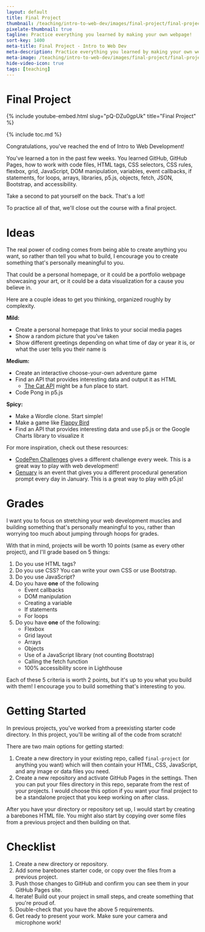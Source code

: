 ```yaml
---
layout: default
title: Final Project
thumbnail: /teaching/intro-to-web-dev/images/final-project/final-project.png
pixelate-thumbnail: true
tagline: Practice everything you learned by making your own webpage!
sort-key: 1400
meta-title: Final Project - Intro to Web Dev
meta-description: Practice everything you learned by making your own webpage!
meta-image: /teaching/intro-to-web-dev/images/final-project/final-project.png
hide-video-icon: true
tags: [teaching]
---
```


# Final Project

{% include youtube-embed.html slug="pQ-DZu0gpUk" title="Final Project" %}

{% include toc.md %}

Congratulations, you've reached the end of Intro to Web Development!

You've learned a ton in the past few weeks. You learned GitHub, GitHub Pages, how to work with code files, HTML tags, CSS selectors, CSS rules, flexbox, grid, JavaScript, DOM manipulation, variables, event callbacks, if statements, for loops, arrays, libraries, p5.js, objects, fetch, JSON, Bootstrap, and accessibility.

Take a second to pat yourself on the back. That's a lot!

To practice all of that, we'll close out the course with a final project.

# Ideas

The real power of coding comes from being able to create anything you want, so rather than tell you what to build, I encourage you to create something that's personally meaningful to you.

That could be a personal homepage, or it could be a portfolio webpage showcasing your art, or it could be a data visualization for a cause you believe in.

Here are a couple ideas to get you thinking, organized roughly by complexity.

**Mild:**

- Create a personal homepage that links to your social media pages
- Show a random picture that you've taken
- Show different greetings depending on what time of day or year it is, or what the user tells you their name is

**Medium:**

- Create an interactive choose-your-own adventure game
- Find an API that provides interesting data and output it as HTML
  - [The Cat API](https://thecatapi.com/) might be a fun place to start.
- Code Pong in p5.js

**Spicy:**

- Make a Wordle clone. Start simple!
- Make a game like [Flappy Bird](https://en.wikipedia.org/wiki/Flappy_Bird)
- Find an API that provides interesting data and use p5.js or the Google Charts library to visualize it

For more inspiration, check out these resources:

- [CodePen Challenges](https://codepen.io/challenges) gives a different challenge every week. This is a great way to play with web development!
- [Genuary](https://genuary.art/prompts) is an event that gives you a different procedural generation prompt every day in January. This is a great way to play with p5.js!

# Grades

I want you to focus on stretching your web development muscles and building something that's personally meaningful to you, rather than worrying too much about jumping through hoops for grades.

With that in mind, projects will be worth 10 points (same as every other project), and I'll grade based on 5 things:

1. Do you use HTML tags?
2. Do you use CSS? You can write your own CSS or use Bootstrap.
3. Do you use JavaScript?
4. Do you have **one** of the following
   - Event callbacks
   - DOM manipulation
   - Creating a variable
   - If statements
   - For loops
5. Do you have **one** of the following:
   - Flexbox
   - Grid layout
   - Arrays
   - Objects
   - Use of a JavaScript library (not counting Bootstrap)
   - Calling the fetch function
   - 100% accessibility score in Lighthouse


Each of these 5 criteria is worth 2 points, but it's up to you what you build with them! I encourage you to build something that's interesting to you.

# Getting Started

In previous projects, you've worked from a preexisting starter code directory. In this project, you'll be writing all of the code from scratch!

There are two main options for getting started:

1. Create a new directory in your existing repo, called `final-project` (or anything you want) which will then contain your HTML, CSS, JavaScript, and any image or data files you need.
2. Create a new repository and activate GitHub Pages in the settings. Then you can put your files directory in this repo, separate from the rest of your projects. I would choose this option if you want your final project to be a standalone project that you keep working on after class.

After you have your directory or repository set up, I would start by creating a barebones HTML file. You might also start by copying over some files from a previous project and then building on that.

# Checklist

1. Create a new directory or repository.
2. Add some barebones starter code, or copy over the files from a previous project.
3. Push those changes to GitHub and confirm you can see them in your GitHub Pages site.
4. Iterate! Build out your project in small steps, and create something that you're proud of.
5. Double-check that you have the above 5 requirements.
6. Get ready to present your work. Make sure your camera and microphone work!
